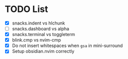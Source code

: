 # TODO List

- [x] snacks.indent vs hlchunk
- [ ] snacks.dashboard vs alpha
- [x] snacks.terminal vs toggleterm
- [x] blink.cmp vs nvim-cmp
- [x] Do not insert whitespaces when `gsa` in mini-surround
- [x] Setup obsidian.nvim correctly
